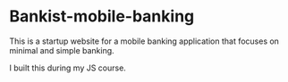 # Bankist-mobile-banking

This is a startup website for a mobile banking application that focuses on minimal and simple banking. 

I built this during my JS course.
